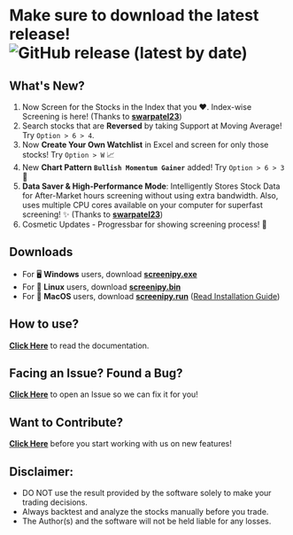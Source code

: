 # Make sure to download the latest release! ![GitHub release (latest by date)](https://img.shields.io/github/v/release/pranjal-joshi/Screeni-py)

## What's New?
1. Now Screen for the Stocks in the Index that you :heart:. Index-wise Screening is here! (Thanks to [**swarpatel23**](https://github.com/swarpatel23))
2. Search stocks that are **Reversed** by taking Support at Moving Average! Try `Option > 6 > 4`.
3. Now **Create Your Own Watchlist** in Excel and screen for only those stocks! Try `Option > W` :chart_with_upwards_trend:
4. New **Chart Pattern** **`Bullish Momentum Gainer`** added! Try `Option > 6 > 3` :tada:
5. **Data Saver & High-Performance Mode**: Intelligently Stores Stock Data for After-Market hours screening without using extra bandwidth. Also, uses multiple CPU cores available on your computer for superfast screening! :sparkles: (Thanks to [**swarpatel23**](https://github.com/swarpatel23))
6. Cosmetic Updates - Progressbar for showing screening process! :lipstick:

## Downloads
* For :desktop_computer: **Windows** users, download **[screenipy.exe](https://github.com/pranjal-joshi/Screeni-py/releases/download/1.20/screenipy.exe)**
* For :penguin: **Linux** users, download **[screenipy.bin](https://github.com/pranjal-joshi/Screeni-py/releases/download/1.20/screenipy.bin)**
* For :apple: **MacOS** users, download **[screenipy.run](https://github.com/pranjal-joshi/Screeni-py/releases/download/1.20/screenipy.run)** ([Read Installation Guide](https://github.com/pranjal-joshi/Screeni-py/blob/main/INSTALLATION.md#for-macos))

## How to use?

[**Click Here**](https://github.com/pranjal-joshi/Screeni-py) to read the documentation.

## Facing an Issue? Found a Bug?

[**Click Here**](https://github.com/pranjal-joshi/Screeni-py/issues/new/choose) to open an Issue so we can fix it for you!

## Want to Contribute?

[**Click Here**](https://github.com/pranjal-joshi/Screeni-py/blob/main/CONTRIBUTING.md) before you start working with us on new features!

## Disclaimer:
* DO NOT use the result provided by the software solely to make your trading decisions.
* Always backtest and analyze the stocks manually before you trade.
* The Author(s) and the software will not be held liable for any losses.
